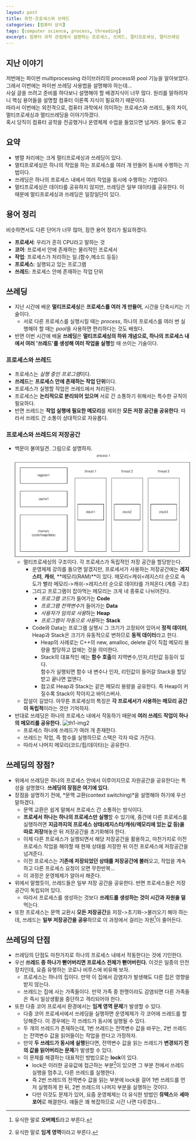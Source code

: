 ```yaml
---
layout: post
title: 외전-프로세스와 쓰레드
categories: [컴퓨터 상식]
tags: [computer science, process, threading]
excerpt: 컴퓨터 과학 관점에서 설명하는 프로세스, 쓰레드, 멀티프로세싱, 멀티쓰레딩
---
```


## 지난 이야기

저번에는 파이썬 multiprocessing 라이브러리의 process와 pool 기능을 알아보았다.  
그래서 이번에는 파이썬 쓰레딩 사용법을 설명해야 하는데...  
사실 글을 쓰려고 준비를 하다보니 설명해야 할 배경지식이 너무 많다. 원리를 말하려자니 핵심 용어들을 설명할 컴퓨터 이론쪽 지식이 필요하기 때문이다.  
따라서 이번에는 외전격으로, 컴퓨터 과학에서 의미하는 프로세스와 쓰레드, 둘의 차이, 멀티프로세싱과 멀티쓰레딩을 이야기하겠다.  
혹시 당직이 컴퓨터 공학을 전공했거나 운영체제 수업을 들었으면 넘겨라. 들어도 좋고

## 요약

- 병렬 처리에는 크게 멀티프로세싱과 쓰레딩이 있다.
- 멀티프로세싱은 하나의 작업을 하는 프로세스를 여러 개 만들어 동시에 수행하는 기법이다.
- 쓰레딩은 하나의 프로세스 내에서 여러 작업을 동시에 수행하는 기법이다.
- 멀티프로세싱은 데이타를 공유하지 않지만, 쓰레딩은 일부 데이타를 공유한다. 이 때문에 멀티프로세싱과 쓰레딩은 일장일단이 있다.

## 용어 정리

비슷하면서도 다른 단어가 너무 많아, 잠깐 용어 정리가 필요하겠다.

- **프로세서**: 우리가 흔히 CPU라고 말하는 것
- **코어**: 프로세서 안에 존재하는 물리적인 프로세서
- **작업**: 프로세스가 처리하는 일.(함수,메소드 등등)
- **프로세스**: 실행되고 있는 프로그램
- **쓰레드**: 프로세스 안에 존재하는 작업 단위

## 쓰레딩

- 지난 시간에 배운 **멀티프로세싱**은 **프로세스를 여러 개 만들어**, 시간을 단축시키는 기술이다.
  - 서로 다른 프로세스를 실행시킬 때는 _process_, 하나의 프로세스를 여러 번 실행해야 할 때는 *pool*을 사용하면 편리하다는 것도 배웠다.
- 반면 이번 시간에 배울 **쓰레딩**은 **멀티프로세싱의 하위 개념으로, 하나의 프로세스 내에서 여러 '쓰레드'를 생성해 여러 작업을 실행**할 때 쓰이는 기술이다.

### 프로세스와 쓰레드

- 프로세스는 *실행 중인 프로그램*이다.
- **쓰레드**는 **프로세스 안에 존재하는 작업 단위**이다.
- 프로세스가 실행할 작업은 쓰레드에서 처리된다.
- 프로세스는 **논리적으로 분리되어 있으며** 서로 간 소통하기 위해서는 특수한 규칙이 필요하다.
- 반면 쓰레드는 **작업 실행에 필요한 메모리**를 제외한 **모든 저장 공간을 공유한다**. 따라서 쓰레드 간 소통이 상대적으로 자유롭다.

### 프로세스와 쓰레드의 저장공간

- 백문이 불여일견. 그림으로 설명하자.  
  ![th1-img1](/images/posts/threading1-img2.png)
  - 멀티프로세싱의 구조이다. 각 프로세스가 독립적인 저장 공간을 할당받는다.
    - 운영체제 강의를 들으면 알겠지만, 프로세서가 사용하는 저장공간에는 **레지스터**, **캐쉬**, **메모리(RAM)**이 있다. 메모리<캐쉬<레지스터 순으로 속도가 빨라 메모리->캐쉬->레지스터 순으로 데이타를 가져온다.(계층 구조)
    - 그리고 프로그램이 잡아먹는 메모리는 크게 네 종류로 나뉘어진다.
      - *프로그램 코드*가 들어가는 **Code**
      - *프로그램 전역변수*가 들어가는 **Data**
      - *사용자가 임의로 사용*하는 **Heap**
      - *프로그램이 자동으로 사용*하는 **Stack**
    - Code와 Data는 프로그램 실행시 그 크기가 고정되어 있어서 **정적 데이터**, Heap과 Stack은 크기가 유동적으로 변하므로 **동적 데이터**라고 한다.
      - Heap의 사례로는 C++의 new, amalloc, delete 같이 직접 메모리 용량을 할당하고 없애는 것을 의미한다.
      - Stack의 대표적인 예는 **함수 호출**의 지역변수,인자,리턴값 등등이 있다.  
        함수가 실행되면 함수 내 변수나 인자, 리턴값이 들어갈 Stack을 할당받고 끝나면 없앤다.
      - 참고로 Heap과 Stack는 같은 메모리 용량을 공유한다. 즉 Heap이 커질수록 Stack이 작아지고 바이스버사.
  - 잡설이 길었다. 아무튼 프로세싱의 특징은 **각 프로세서가 사용하는 메모리 공간이 독립적**이라는 것만 기억하자.
- 반대로 쓰레딩은 하나의 프로세스 내에서 작동하기 때문에 **여러 쓰레드 작업이 하나의 메모리를 공유한다.**
  ![th1-img2](/images/posts/threading1-img3.png)
  - 프로세스 하나에 쓰레드가 여러 개 존재한다.
  - 쓰레드는 작업, 즉 함수를 실행하므로 스택은 각자 따로 가진다.
  - 따라서 나머지 메모리(코드/힙/데이타)는 공유한다.

## 쓰레딩의 장점?

- 위에서 쓰레딩은 하나의 프로세스 안에서 이루어지므로 자원공간을 공유한다는 특성을 설명했다. **쓰레딩의 장점은 여기에 있다.**
- 장점을 설명하기 전에, *문맥 교환(context switching)*을 설명해야 하기에 우선 말하겠다.
  - 문맥 교환은 쉽게 말해서 프로세스 간 소통하는 방식이다.
  - **프로세서 하나는 하나의 프로세스만 실행**할 수 있기에, 중간에 다른 프로세스를 실행하려면 **지금까지의 프로세스 상태(레지스터/캐쉬/메모리에 있는 값 등)을 따로 저장**해놓은 뒤 저장공간을 초기화해야 한다.
  - 이제 다른 프로세스가 실행되면서 해당 저장공간을 활용하고, 마찬가지로 이전 프로세스 작업을 해야할 때 현재 상태를 저장한 뒤 이전 프로세스에 저장공간을 넘겨준다.
  - 이전 프로세스는 **기존에 저장되었던 상태를 저장공간에 불러**오고, 작업을 계속하고 다른 프로세스 요청이 오면 무한반복...
  - 이 과정은 운영체제가 알아서 해준다.
- 위에서 말했듯이, 쓰레드들은 일부 저장 공간을 공유한다. 반면 프로세스들은 저장 공간이 독립되어 있다.
  - 따라서 프로세스를 생성하는 것보다 **쓰레드를 생성하는 것이 시간과 자원을 덜** 먹는다.
- 또한 프로세스는 문맥 교환시 **모든 저장공간**을 저장->초기화->불러오기 해야 하는데, 쓰레드는 **일부 저장공간을 공유**하므로 이 과정에서 걸리는 자원[^1]이 줄어든다.

## 쓰레딩의 단점

- 쓰레딩의 단점도 마찬가지로 하나의 프로세스 내에서 작동한다는 것에 기인한다.
- 우선 **쓰레드 중 하나가 뻗어버리면 프로세스 전체가 뻗어버린다.** 이것은 일종의 안전장치인데, 요즘 유행하는 코로나 비루스에 비유해 보자.
  - 프로세스는 하나의 집이다. 만약 이 집에서 감염자가 발생해도 다른 집은 영향을 받지 않는다.
  - 쓰레드는 집에 사는 가족들이다. 만약 가족 중 한명이라도 감염되면 다른 가족들은 즉시 일상생활을 중단하고 격리되어야 한다.
- 또한 다중 코어 프로세서 환경에서는 **임계 영역 문제**가 발생할 수 있다.
  - 다중 코어 프로세서에서 쓰레딩을 실행하면 운영체제가 각 코어에 쓰레드를 할당해준다. 이 경우에는 각 쓰레드가 동시에 실행될 수 있다.
  - 두 개의 쓰레드가 존재하는데, 1번 쓰레드는 전역변수 값을 바꾸는, 2번 쓰레드는 전역변수 값을 읽어들이는 작업을 한다고 가정하자.
  - 만약 **두 쓰레드가 동시에 실행**된다면, 전역변수 값을 읽는 쓰레드가 **변경되기 전의 값을 읽어버리는 문제**가 발생할 수 있다.
  - 이 문제를 해결하는 대표적인 방법으로는 **lock**이 있다.
    - lock은 이러한 공유값에 접근하는 부분[^2]이 있으면 그 부분 전에서 쓰레드 실행을 멈추고, 다른 쓰레드를 실행한다.
    - 즉 2번 쓰레드의 전역변수 값을 읽는 부분에 lock을 걸어 1번 쓰레드를 먼저 실행하게 한 뒤, 2번 쓰레드의 나머지 부분을 실행하는 것이다.
    - 다만 이것도 문제가 있어, 요즘 운영체제는 더 유식한 방법인 **뮤텍스**와 **세마포어**로 해결한다. 얘들은 꽤 복잡하므로 시간 나면 다루겠다...

[^1]: 유식한 말로 **오버헤드**라고 부른다.
[^2]: 유식한 말로 **임계 영역**이라고 부른다.
